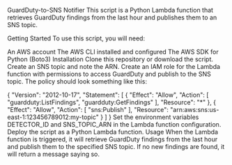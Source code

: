 GuardDuty-to-SNS Notifier
This script is a Python Lambda function that retrieves GuardDuty findings from the last hour and publishes them to an SNS topic.

Getting Started
To use this script, you will need:

An AWS account
The AWS CLI installed and configured
The AWS SDK for Python (Boto3)
Installation
Clone this repository or download the script.
Create an SNS topic and note the ARN.
Create an IAM role for the Lambda function with permissions to access GuardDuty and publish to the SNS topic. The policy should look something like this:

{
  "Version": "2012-10-17",
  "Statement": [
    {
      "Effect": "Allow",
      "Action": [
        "guardduty:ListFindings",
        "guardduty:GetFindings"
      ],
      "Resource": "*"
    },
    {
      "Effect": "Allow",
      "Action": [
        "sns:Publish"
      ],
      "Resource": "arn:aws:sns:us-east-1:123456789012:my-topic"
    }
  ]
}
Set the environment variables DETECTOR_ID and SNS_TOPIC_ARN in the Lambda function configuration.
Deploy the script as a Python Lambda function.
Usage
When the Lambda function is triggered, it will retrieve GuardDuty findings from the last hour and publish them to the specified SNS topic. If no new findings are found, it will return a message saying so.
